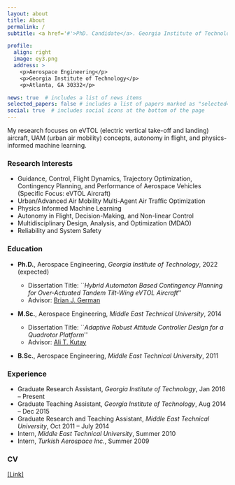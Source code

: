 ```yaml
---
layout: about
title: About
permalink: /
subtitle: <a href='#'>PhD. Candidate</a>. Georgia Institute of Technology, Atlanta, USA.

profile:
  align: right
  image: ey3.png
  address: >
    <p>Aerospace Engineering</p>
    <p>Georgia Institute of Technology</p>
    <p>Atlanta, GA 30332</p>

news: true  # includes a list of news items
selected_papers: false # includes a list of papers marked as "selected={true}"
social: true  # includes social icons at the bottom of the page
---
```


My research focuses on eVTOL (electric vertical take-off and landing) aircraft, UAM (urban air mobility) concepts, autonomy in flight, and physics-informed machine learning. 

### Research Interests

   - Guidance, Control, Flight Dynamics, Trajectory Optimization, Contingency Planning, and Performance of Aerospace Vehicles (Specific Focus: eVTOL Aircraft)
   - Urban/Advanced Air Mobility Multi-Agent Air Traffic Optimization 
   - Physics Informed Machine Learning       
   - Autonomy in Flight, Decision-Making, and Non-linear Control    
   - Multidisciplinary Design, Analysis, and Optimization (MDAO)  
   - Reliability and System Safety 

### Education

   - **Ph.D.**, Aerospace Engineering, _Georgia Institute of Technology_, 2022 (expected)
      - Dissertation Title: ``_Hybrid Automaton Based Contingency Planning for Over-Actuated Tandem Tilt-Wing eVTOL Aircraft_''
      - Advisor: <a href="https://bgerman.ae.gatech.edu/">Brian J. German</a>  

   - **M.Sc.**, Aerospace Engineering, _Middle East Technical University_, 2014
      - Dissertation Title: ``_Adaptive Robust Attitude Controller Design for a Quadrotor Platform_''
      - Advisor: <a href="https://avesis.metu.edu.tr/kutay">Ali T. Kutay</a>  

   - **B.Sc.**, Aerospace Engineering, _Middle East Technical University_, 2011

### Experience
   - Graduate Research Assistant, _Georgia Institute of Technology_, Jan 2016 – Present     
   - Graduate Teaching Assistant, _Georgia Institute of Technology_, Aug 2014 – Dec 2015
   - Graduate Research and Teaching Assistant, _Middle East Technical University_, Oct 2011 – July 2014
   - Intern, _Middle East Technical University_, Summer 2010
   - Intern, _Turkish Aerospace Inc._, Summer 2009

### CV
  <a href="assets/pdf/EmreYilmaz_CV.pdf" >[Link]</a>



<!---I study the implications of new technologies such as electric propulsion and autonomy on the design of aircraft and on aviation markets. 

    Operations research and market studies for urban air mobility (UAM), on-demand mobility (ODM), and new modes of regional aviation
    Flight performance and sizing of electric aircraft
    Aerodynamics, performance, and design of distributed electric propulsion configurations
    Wind tunnel and flight tests of subscale CTOL, STOL, and VTOL aircraft

Brian German is the National Institute of Aerospace (NIA) Langley Associate Professor in the School of Aerospace Engineering at Georgia Tech. His research involves aircraft electric propulsion, autonomous flight, and the emerging aviation markets that these technologies enable. 

He specializes in configuration design of electric aircraft, aerodynamics of distributed propulsion, battery and hybrid electric propulsion modeling, operations research problems for innovative scheduled and on-demand air services, and aircraft operational economics modeling. His work focuses primarily on new types of electric regional aircraft and eVTOL aircraft for urban air mobility. 

Prof. German is a founding member and former Chair (2014-2016) of the AIAA Transformational Flight Program Committee, which was chartered to explore the opportunities of emerging aircraft electric propulsion and autonomy technologies, and he is a member of the AIAA Aircraft Electric Propulsion and Power Working Group. Prof. German is a former Fulbright student scholar and NDSEG Graduate Research Fellow, and he received the NSF CAREER award in 2012. He is an Associate Fellow of AIAA Education. --->

<!---I am a Graduate Research Assistant Postdoctoral Fellow working in the School of Cybersecurity and Privacy at Georgia Tech under the supervision of Prof. Wenke Lee. Before joining Georgia Tech, I worked in Center for Cyber Security at New York University Abu Dhabi as a Research Engineer for two years. I currently hold a Ph.D. degree in Computer Science from Georgia Tech, an M.Sc. degree in Computer Engineering and two B.Sc. degrees in both Computer Engineering and Electrical & Electronics Engineering from TOBB University, Turkey. My research interests span a broad range of topics including deep learning, applied cryptography, security/privacy and forensics.

e^{i pi} + 1 = 0 --->




<!---LinkedIn Research Gate Resume 



<a href="https://scholar.google.com/citations?hl=en&user=1Ie3QuMAAAAJ">Google Scholar</a>   --->


